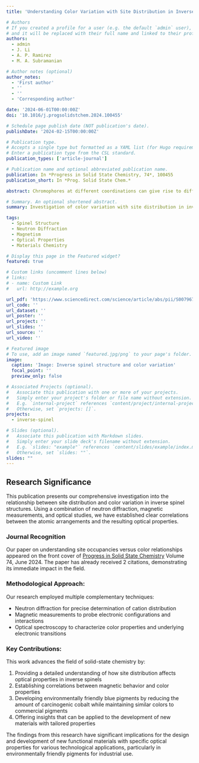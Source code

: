 ```yaml
---
title: 'Understanding Color Variation with Site Distribution in Inverse Spinel Structure via Neutron Diffraction, Magnetism, and Optical Studies'

# Authors
# If you created a profile for a user (e.g. the default `admin` user), write the username (folder name) here
# and it will be replaced with their full name and linked to their profile.
authors:
  - admin
  - J. Li
  - A. P. Ramirez
  - M. A. Subramanian

# Author notes (optional)
author_notes:
  - 'First author'
  - ''
  - ''
  - 'Corresponding author'

date: '2024-06-01T00:00:00Z'
doi: '10.1016/j.progsolidstchem.2024.100455'

# Schedule page publish date (NOT publication's date).
publishDate: '2024-02-15T00:00:00Z'

# Publication type.
# Accepts a single type but formatted as a YAML list (for Hugo requirements).
# Enter a publication type from the CSL standard.
publication_types: ['article-journal']

# Publication name and optional abbreviated publication name.
publication: In *Progress in Solid State Chemistry, 74*, 100455
publication_short: In *Prog. Solid State Chem.*

abstract: Chromophores at different coordinations can give rise to different colors; usually, chromophores at non-centrosymmetric coordinations are preferred for intense pigments. Different solid solutions M2-xCoxM'O4 (M = Mg/Zn, and M' = Ti/Sn) with inverse spinel structure were synthesized with the goal of understanding color variation with site distribution, as the chromophore Co2+ in these solid solutions can occupy either the tetrahedral or octahedral sites or both depending on the composition. Another goal was to develop environmentally friendly and cheap blue pigments by reducing the carcinogenic cobalt to obtain a similar color to that of commercially available cobalt blue. For Mg2-xCoxTiO4 series, turquoise blue hues were observed for low cobalt content, and different shades of blue were observed for Mg2-xCoxSnO4 series with a color similar to cobalt blue. Our findings contribute to the fundamental understanding of structure-property relationships in complex oxide materials and offer pathways for designing new environmentally friendly pigments.

# Summary. An optional shortened abstract.
summary: Investigation of color variation with site distribution in inverse spinel structure via neutron diffraction, magnetism, and optical studies, with the goal of developing environmentally friendly blue pigments similar to commercial cobalt blue.

tags:
  - Spinel Structure
  - Neutron Diffraction
  - Magnetism
  - Optical Properties
  - Materials Chemistry

# Display this page in the Featured widget?
featured: true

# Custom links (uncomment lines below)
# links:
# - name: Custom Link
#   url: http://example.org

url_pdf: 'https://www.sciencedirect.com/science/article/abs/pii/S0079678624000457'
url_code: ''
url_dataset: ''
url_poster: ''
url_project: ''
url_slides: ''
url_source: ''
url_video: ''

# Featured image
# To use, add an image named `featured.jpg/png` to your page's folder.
image:
  caption: 'Image: Inverse spinel structure and color variation'
  focal_point: ''
  preview_only: false

# Associated Projects (optional).
#   Associate this publication with one or more of your projects.
#   Simply enter your project's folder or file name without extension.
#   E.g. `internal-project` references `content/project/internal-project/index.md`.
#   Otherwise, set `projects: []`.
projects:
  - inverse-spinel

# Slides (optional).
#   Associate this publication with Markdown slides.
#   Simply enter your slide deck's filename without extension.
#   E.g. `slides: "example"` references `content/slides/example/index.md`.
#   Otherwise, set `slides: ""`.
slides: ""
---
```


## Research Significance

This publication presents our comprehensive investigation into the relationship between site distribution and color variation in inverse spinel structures. Using a combination of neutron diffraction, magnetic measurements, and optical studies, we have established clear correlations between the atomic arrangements and the resulting optical properties.

### Journal Recognition

Our paper on understanding site occupancies versus color relationships appeared on the front cover of [Progress in Solid State Chemistry](https://www.sciencedirect.com/journal/progress-in-solid-state-chemistry) Volume 74, June 2024. The paper has already received 2 citations, demonstrating its immediate impact in the field.

### Methodological Approach:

Our research employed multiple complementary techniques:

- Neutron diffraction for precise determination of cation distribution
- Magnetic measurements to probe electronic configurations and interactions
- Optical spectroscopy to characterize color properties and underlying electronic transitions

### Key Contributions:

This work advances the field of solid-state chemistry by:

1. Providing a detailed understanding of how site distribution affects optical properties in inverse spinels
2. Establishing correlations between magnetic behavior and color properties
3. Developing environmentally friendly blue pigments by reducing the amount of carcinogenic cobalt while maintaining similar colors to commercial pigments
4. Offering insights that can be applied to the development of new materials with tailored properties

The findings from this research have significant implications for the design and development of new functional materials with specific optical properties for various technological applications, particularly in environmentally friendly pigments for industrial use.

